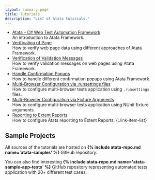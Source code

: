 ```yaml
---
layout: summary-page
title: Tutorials
description: "List of Atata tutorials."
---
```


* [Atata - C# Web Test Automation Framework](https://www.codeproject.com/Articles/1158365/Atata-New-Test-Automation-Framework)
  <br>An introduction to Atata Framework.
* [Verification of Page](/tutorials/verification-of-page/)
  <br>How to verify web page data using different approaches of Atata Framework.
* [Verification of Validation Messages](/tutorials/verification-of-validation-messages/)
  <br>How to verify validation messages on web pages using Atata Framework.
* [Handle Confirmation Popups](/tutorials/handle-confirmation-popups/)
  <br>How to handle different confirmation popups using Atata Framework.
* [Multi-Browser Configuration via .runsettings files](/tutorials/multi-browser-configuration-via-runsettings-files/)
  <br>How to configure multi-browser tests application using `.runsettings` files.
* [Multi-Browser Configuration via Fixture Arguments](/tutorials/multi-browser-configuration-via-fixture-arguments/)
  <br>How to configure multi-browser tests application using NUnit fixture arguments.
* [Reporting to Extent Reports](/tutorials/reporting-to-extentreports/)
  <br>How to configure Atata reporting to Extent Reports.
{:.link-item-list}

## Sample Projects

All sources of the tutorials are hosted on **{% include atata-repo.md name='atata-samples' %}** GitHub repository.

You can also find interesting **{% include atata-repo.md name='atata-sample-app-tests' %}** GitHub repository representing automated tests application with 20+ different test cases.